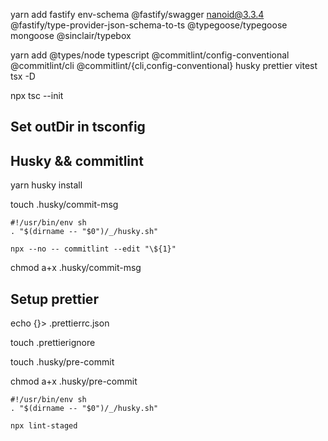 yarn add fastify env-schema @fastify/swagger nanoid@3.3.4 @fastify/type-provider-json-schema-to-ts @typegoose/typegoose mongoose @sinclair/typebox

yarn add @types/node typescript @commitlint/config-conventional @commitlint/cli @commitlint/{cli,config-conventional} husky prettier vitest tsx -D

npx tsc --init

## Set outDir in tsconfig

## Husky && commitlint

yarn husky install

touch .husky/commit-msg

```shell
#!/usr/bin/env sh
. "$(dirname -- "$0")/_/husky.sh"

npx --no -- commitlint --edit "\${1}"
```

chmod a+x .husky/commit-msg

## Setup prettier

echo {}> .prettierrc.json

touch .prettierignore

touch .husky/pre-commit

chmod a+x .husky/pre-commit

```
#!/usr/bin/env sh
. "$(dirname -- "$0")/_/husky.sh"

npx lint-staged
```

